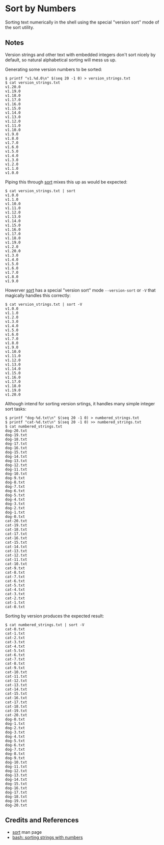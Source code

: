 # Sort by Numbers

Sorting text numerically in the shell using the special "version sort" mode of the sort utility.

## Notes

Version strings and other text with embedded integers don't sort nicely by default, so natural alphabetical sorting will mess us up.

Generating some version numbers to be sorted:

```
$ printf "v1.%d.0\n" $(seq 20 -1 0) > version_strings.txt
$ cat version_strings.txt
v1.20.0
v1.19.0
v1.18.0
v1.17.0
v1.16.0
v1.15.0
v1.14.0
v1.13.0
v1.12.0
v1.11.0
v1.10.0
v1.9.0
v1.8.0
v1.7.0
v1.6.0
v1.5.0
v1.4.0
v1.3.0
v1.2.0
v1.1.0
v1.0.0
```

Piping this through [sort](https://man7.org/linux/man-pages/man1/sort.1.html) mixes this up as would be expected:

```
$ cat version_strings.txt | sort
v1.0.0
v1.1.0
v1.10.0
v1.11.0
v1.12.0
v1.13.0
v1.14.0
v1.15.0
v1.16.0
v1.17.0
v1.18.0
v1.19.0
v1.2.0
v1.20.0
v1.3.0
v1.4.0
v1.5.0
v1.6.0
v1.7.0
v1.8.0
v1.9.0
```

Howerver [sort](https://man7.org/linux/man-pages/man1/sort.1.html) has a special "version sort" mode `--version-sort` or `-V` that
magically handles this correctly:

```
$ cat version_strings.txt | sort -V
v1.0.0
v1.1.0
v1.2.0
v1.3.0
v1.4.0
v1.5.0
v1.6.0
v1.7.0
v1.8.0
v1.9.0
v1.10.0
v1.11.0
v1.12.0
v1.13.0
v1.14.0
v1.15.0
v1.16.0
v1.17.0
v1.18.0
v1.19.0
v1.20.0
```

Although intend for sorting version srtings, it handles many simple integer sort tasks:

```
$ printf "dog-%d.txt\n" $(seq 20 -1 0) > numbered_strings.txt
$ printf "cat-%d.txt\n" $(seq 20 -1 0) >> numbered_strings.txt
$ cat numbered_strings.txt
dog-20.txt
dog-19.txt
dog-18.txt
dog-17.txt
dog-16.txt
dog-15.txt
dog-14.txt
dog-13.txt
dog-12.txt
dog-11.txt
dog-10.txt
dog-9.txt
dog-8.txt
dog-7.txt
dog-6.txt
dog-5.txt
dog-4.txt
dog-3.txt
dog-2.txt
dog-1.txt
dog-0.txt
cat-20.txt
cat-19.txt
cat-18.txt
cat-17.txt
cat-16.txt
cat-15.txt
cat-14.txt
cat-13.txt
cat-12.txt
cat-11.txt
cat-10.txt
cat-9.txt
cat-8.txt
cat-7.txt
cat-6.txt
cat-5.txt
cat-4.txt
cat-3.txt
cat-2.txt
cat-1.txt
cat-0.txt
```

Sorting by version produces the expected result:
```
$ cat numbered_strings.txt | sort -V
cat-0.txt
cat-1.txt
cat-2.txt
cat-3.txt
cat-4.txt
cat-5.txt
cat-6.txt
cat-7.txt
cat-8.txt
cat-9.txt
cat-10.txt
cat-11.txt
cat-12.txt
cat-13.txt
cat-14.txt
cat-15.txt
cat-16.txt
cat-17.txt
cat-18.txt
cat-19.txt
cat-20.txt
dog-0.txt
dog-1.txt
dog-2.txt
dog-3.txt
dog-4.txt
dog-5.txt
dog-6.txt
dog-7.txt
dog-8.txt
dog-9.txt
dog-10.txt
dog-11.txt
dog-12.txt
dog-13.txt
dog-14.txt
dog-15.txt
dog-16.txt
dog-17.txt
dog-18.txt
dog-19.txt
dog-20.txt
```

## Credits and References

* [sort](https://man7.org/linux/man-pages/man1/sort.1.html) man page
* [bash: sorting strings with numbers](https://stackoverflow.com/questions/17061948/bash-sorting-strings-with-numbers?utm_medium=organic&utm_source=google_rich_qa&utm_campaign=google_rich_qa)
